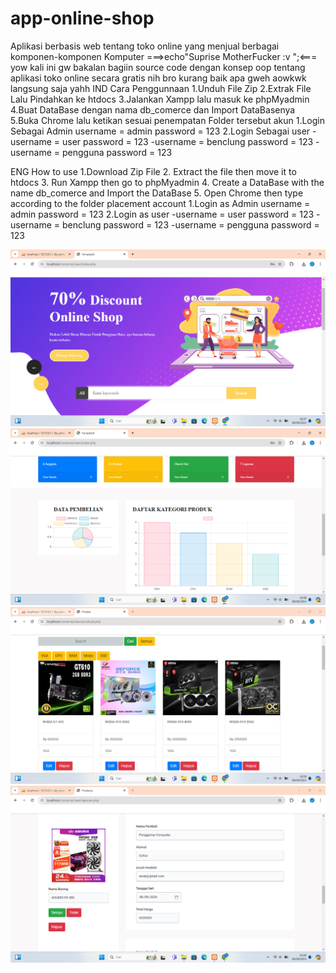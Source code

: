 # app-online-shop
Aplikasi berbasis web tentang toko online yang menjual berbagai komponen-komponen Komputer
===>echo"Suprise MotherFucker :v ";<===
yow kali ini gw bakalan bagiin source code dengan konsep oop tentang aplikasi toko online secara gratis nih bro kurang baik apa gweh aowkwk
langsung saja yahh
IND
Cara Penggunnaan
1.Unduh File Zip
2.Extrak File Lalu Pindahkan ke htdocs
3.Jalankan Xampp lalu masuk ke phpMyadmin
4.Buat DataBase dengan nama db_comerce dan Import DataBasenya
5.Buka Chrome lalu ketikan sesuai penempatan Folder tersebut
akun
1.Login Sebagai Admin
  username = admin
  password = 123
2.Login Sebagai user
  -username = user
   password = 123
  -username = benclung
   password = 123
  -username = pengguna
   password = 123

ENG
How to use
1.Download Zip File
2. Extract the file then move it to htdocs
3. Run Xampp then go to phpMyadmin
4. Create a DataBase with the name db_comerce and Import the DataBase
5. Open Chrome then type according to the folder placement
account
1.Login as Admin
  username = admin
  password = 123
2.Login as user
  -username = user
   password = 123
  -username = benclung
   password = 123
  -username = pengguna
   password = 123
   
![alt text](https://github.com/arsalfrlh/app-online-shop/blob/main/dashboard.png?raw=true)
![alt text](https://github.com/arsalfrlh/app-online-shop/blob/main/dashboard1.png?raw=true)
![alt text](https://github.com/arsalfrlh/app-online-shop/blob/main/produk.png?raw=true)
![alt text](https://github.com/arsalfrlh/app-online-shop/blob/main/laporan.png?raw=true)
